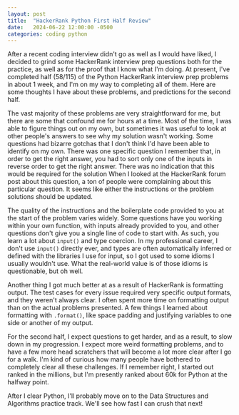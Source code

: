 ```yaml
---
layout: post
title:  "HackerRank Python First Half Review"
date:   2024-06-22 12:00:00 -0500
categories: coding python
---
```

After a recent coding interview didn't go as well as I would have liked, I decided to grind some HackerRank interview prep questions both for the practice, as well as for the proof that I know what I'm doing. At present, I've completed half (58/115) of the Python HackerRank interview prep problems in about 1 week, and I'm on my way to completing all of them. Here are some thoughts I have about these problems, and predictions for the second half.

The vast majority of these problems are very straightforward for me, but there are some that confound me for hours at a time. Most of the time, I was able to figure things out on my own, but sometimes it was useful to look at other people's answers to see why my solution wasn't working. Some questions had bizarre gotchas that I don't think I'd have been able to identify on my own. There was one specific question I remember that, in order to get the right answer, you had to sort only one of the inputs in reverse order to get the right answer. There was no indication that this would be required for the solution When I looked at the HackerRank forum post about this question, a ton of people were complaining about this particular question. It seems like either the instructions or the problem solutions should be updated.

The quality of the instructions and the boilerplate code provided to you at the start of the problem varies widely. Some questions have you working within your own function, with inputs already provided to you, and other questions don't give you a single line of code to start with. As such, you learn a lot about `input()` and type coercion. In my professional career, I don't use `input()` directly ever, and types are often automatically inferred or defined with the libraries I use for input, so I got used to some idioms I usually wouldn't use. What the real-world value is of those idioms is questionable, but oh well.

Another thing I got much better at as a result of HackerRank is formatting output. The test cases for every issue required very specific output formats, and they weren't always clear. I often spent more time on formatting output than on the actual problems presented. A few things I learned about formatting with `.format()`, like space padding and justifying variables to one side or another of my output.

For the second half, I expect questions to get harder, and as a result, to slow down in my progression. I expect more weird formatting problems, and to have a few more head scratchers that will become a lot more clear after I go for a walk. I'm kind of curious how many people have bothered to completely clear all these challenges. If I remember right, I started out ranked in the millions, but I'm presently ranked about 60k for Python at the halfway point.

After I clear Python, I'll probably move on to the Data Structures and Algorithms practice track. We'll see how fast I can crush that next!
